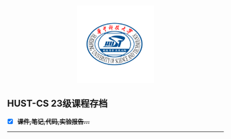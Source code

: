 <div align = center>
<img src="./hust.png" width="" height="180"/>
</div>


## **HUST-CS 23级课程存档**
- [x] ~~**课件,笔记,代码,实验报告...**~~
---------------

